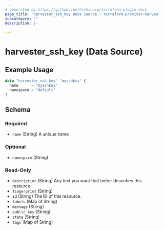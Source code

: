 ```yaml
---
# generated by https://github.com/hashicorp/terraform-plugin-docs
page_title: "harvester_ssh_key Data Source - terraform-provider-harvester"
subcategory: ""
description: |-
  
---
```


# harvester_ssh_key (Data Source)



## Example Usage

```terraform
data "harvester_ssh_key" "mysshkey" {
  name      = "mysshkey"
  namespace = "default"
}
```

<!-- schema generated by tfplugindocs -->
## Schema

### Required

- `name` (String) A unique name

### Optional

- `namespace` (String)

### Read-Only

- `description` (String) Any text you want that better describes this resource
- `fingerprint` (String)
- `id` (String) The ID of this resource.
- `labels` (Map of String)
- `message` (String)
- `public_key` (String)
- `state` (String)
- `tags` (Map of String)
